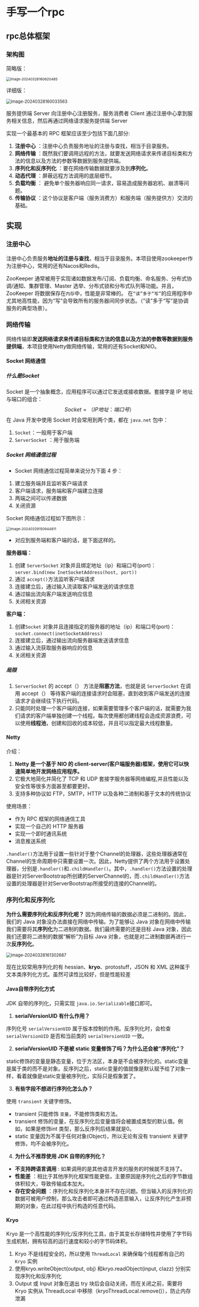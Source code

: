# 手写一个rpc

## rpc总体框架

### 架构图

简略版：

<img src="C:\Users\汪思敏\AppData\Roaming\Typora\typora-user-images\image-20240328160620485.png" alt="image-20240328160620485" style="zoom:67%;" />

详细版：

<img src="C:\Users\汪思敏\AppData\Roaming\Typora\typora-user-images\image-20240328160033563.png" alt="image-20240328160033563" style="zoom: 80%;" />

服务提供端 Server 向注册中心注册服务，服务消费者 Client 通过注册中心拿到服务相关信息，然后再通过网络请求服务提供端 Server

实现一个最基本的 RPC 框架应该至少包括下面几部分:

1. **注册中心** ：注册中心负责服务地址的注册与查找，相当于目录服务。
2. **网络传输** ：既然我们要调用远程的方法，就要发送网络请求来传递目标类和方法的信息以及方法的参数等数据到服务提供端。
3. **序列化和反序列化** ：要在网络传输数据就要涉及到**序列化**。
4. **动态代理** ：屏蔽远程方法调用的底层细节。
5. **负载均衡** ： 避免单个服务器响应同一请求，容易造成服务器宕机、崩溃等问题。
6. **传输协议** ：这个协议是客户端（服务消费方）和服务端（服务提供方）交流的基础。

## 实现

### 注册中心

注册中心负责服务**地址的注册与查找**，相当于目录服务。本项目使用zookeeper作为注册中心，常用的还有Nacos和Redis。

ZooKeeper 通常被用于实现诸如数据发布/订阅、负载均衡、命名服务、分布式协调/通知、集群管理、Master 选举、分布式锁和分布式队列等功能。并且，ZooKeeper 将数据保存在`内存`中，性能是非常棒的。 在`“读”多于“写”`的应用程序中尤其地高性能，因为“写”会导致所有的服务器间同步状态。（“读”多于“写”是协调服务的典型场景）。

### 网络传输

网络传输即**发送网络请求来传递目标类和方法的信息以及方法的参数等数据到服务提供端**，本项目使用Netty做网络传输，常用的还有Socket和NIO。

#### **Socket 网络通信**

##### 什么是Socket

Socket 是一个抽象概念，应用程序可以通过它发送或接收数据。套接字是 IP 地址与端口的组合：
$$
 Socket=（IP 地址：端口号）
$$
在 Java 开发中使用 Socket 时会常用到两个类，都在 `java.net` 包中：

1. `Socket`：一般用于客户端
2. `ServerSocket` ：用于服务端

##### Socket 网络通信过程

- Socket 网络通信过程简单来说分为下面 4 步：

1. 建立服务端并且监听客户端请求
2. 客户端请求，服务端和客户端建立连接
3. 两端之间可以传递数据
4. 关闭资源

Socket 网络通信过程如下图所示：

<img src="C:\Users\汪思敏\AppData\Roaming\Typora\typora-user-images\image-20240329150944811.png" alt="image-20240329150944811" style="zoom:67%;" />

- 对应到服务端和客户端的话，是下面这样的。

**服务器端：**

1. 创建 `ServerSocket` 对象并且绑定地址（ip）和端口号(port)：`server.bind(new InetSocketAddress(host, port))`
2. 通过 `accept()`方法监听客户端请求
3. 连接建立后，通过输入流读取客户端发送的请求信息
4. 通过输出流向客户端发送响应信息
5. 关闭相关资源

**客户端：**

1. 创建`Socket` 对象并且连接指定的服务器的地址（ip）和端口号(port)：`socket.connect(inetSocketAddress)`
2. 连接建立后，通过输出流向服务器端发送请求信息
3. 通过输入流获取服务器响应的信息
4. 关闭相关资源

##### 局限

1. `ServerSocket` 的 accept（） 方法是**阻塞方法**，也就是说 `ServerSocket` 在调用 accept（） 等待客户端的连接请求时会阻塞，直到收到客户端发送的连接请求才会继续往下执行代码。
2. 只能同时处理一个客户端的连接，如果需要管理多个客户端的话，就需要为我们请求的客户端单独创建一个线程。每次使用都创建线程会造成资源浪费，可以使用**线程池**，创建和回收的成本较低，并且可以指定最大线程数量。

#### Netty

介绍：

1. **Netty 是一个基于 NIO 的 client-server(客户端服务器)框架，使用它可以快速简单地开发网络应用程序。**
2. 它极大地简化并简化了 TCP 和 UDP 套接字服务器等网络编程,并且性能以及安全性等很多方面甚至都要更好。
3. 支持多种协议如 FTP，SMTP，HTTP 以及各种二进制和基于文本的传统协议

使用场景：

- 作为 RPC 框架的网络通信工具
- 实现一个自己的 HTTP 服务器 
- 实现一个即时通讯系统
- 消息推送系统



`.handler()`方法用于设置一些针对于整个Channel的处理器，这些处理器通常在Channel的生命周期中只需要设置一次。因此，Netty提供了两个方法用于设置处理器，分别是`.handler()`和`.childHandler()`。其中，`.handler()`方法设置的处理器是针对ServerBootstrap所创建的ServerChannel的，而`.childHandler()`方法设置的处理器是针对ServerBootstrap所接受的连接的Channel的。



### 序列化和反序列化

**为什么需要序列化和反序列化呢？** 
因为网络传输的数据必须是二进制的。因此，我们的 Java 对象没办法直接在网络中传输。为了能够让 Java 对象在网络中传输我们需要将其**序列化**为二进制的数据。我们最终需要的还是目标 Java 对象，因此我们还要将二进制的数据“解析”为目标 Java 对象，也就是对二进制数据再进行一次**反序列化**。

<img src="C:\Users\汪思敏\AppData\Roaming\Typora\typora-user-images\image-20240328161302687.png" alt="image-20240328161302687" style="zoom:80%;" />

现在比较常用序列化的有 hessian、**kryo**、protostuff，JSON 和 XML 这种属于文本类序列化方式。虽然可读性比较好，但是性能较差

#### Java自带序列化方式

JDK 自带的序列化，只需实现 `java.io.Serializable`接口即可。

1. **serialVersionUID 有什么作用？**

序列化号 `serialVersionUID` 属于版本控制的作用。反序列化时，会检查 `serialVersionUID` 是否和当前类的 `serialVersionUID` 一致。

2. **serialVersionUID 不是被 static 变量修饰了吗？为什么还会被“序列化”？**

static修饰的变量是静态变量，位于方法区，本身是不会被序列化的。static变量是属于类的而不是对象。反序列之后，static变量的值就像是默认赋予给了对象一样，看着就像是static变量被序列化，实际只是假象罢了。

3. **有些字段不想进行序列化怎么办？**

使用 `transient` 关键字修饰。

- transient 只能修饰 `变量`，不能修饰类和方法。
- transient 修饰的变量，在反序列化后变量值将会被置成类型的默认值。例如，如果是修饰int 类型，那么反序列后结果就是0。
- static 变量因为不属于任何对象(Object)，所以无论有没有 transient 关键字修饰，均不会被序列化。

4. **为什么不推荐使用 JDK 自带的序列化？**

- **不支持跨语言调用** : 如果调用的是其他语言开发的服务的时候就不支持了。
- **性能差** ：相比于其他序列化框架性能更低，主要原因是序列化之后的字节数组体积较大，导致传输成本加大。
- **存在安全问题** ：序列化和反序列化本身并不存在问题。但当输入的反序列化的数据可被用户控制，那么攻击者即可通过构造恶意输入，让反序列化产生非预期的对象，在此过程中执行构造的任意代码。

#### Kryo

Kryo 是一个高性能的序列化/反序列化工具，由于其变长存储特性并使用了字节码生成机制，拥有较高的运行速度和较小的字节码体积。

1.  Kryo 不是线程安全的，所以使用 `ThreadLocal` 来确保每个线程都有自己的 `Kryo` 实例
2. 使用kryo.writeObject(output, obj) 和kryo.readObject(input, clazz) 分别实现序列化和反序列化
3. Output 或 Input 对象在退出 try 块后会自动关闭，而在关闭之前，需要将 Kryo 实例从 ThreadLocal 中移除（kryoThreadLocal.remove()），防止内存泄漏

